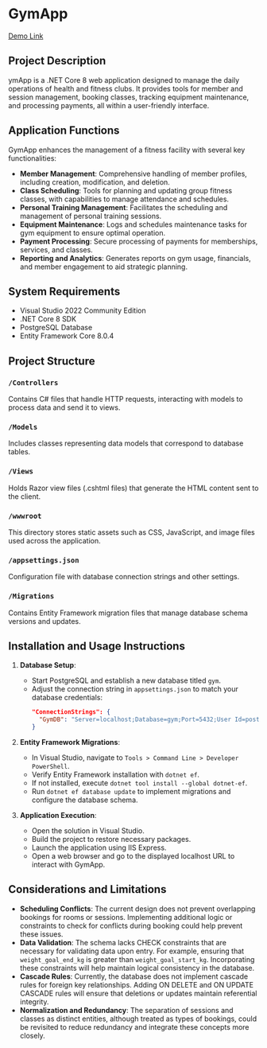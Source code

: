 # GymApp

[Demo Link](https://youtu.be/yourDemoVideoLink)

## Project Description

ymApp is a .NET Core 8 web application designed to manage the daily operations of health and fitness clubs. It provides tools for member and session management, booking classes, tracking equipment maintenance, and processing payments, all within a user-friendly interface.

## Application Functions

GymApp enhances the management of a fitness facility with several key functionalities:
- **Member Management**: Comprehensive handling of member profiles, including creation, modification, and deletion.
- **Class Scheduling**: Tools for planning and updating group fitness classes, with capabilities to manage attendance and schedules.
- **Personal Training Management**: Facilitates the scheduling and management of personal training sessions.
- **Equipment Maintenance**: Logs and schedules maintenance tasks for gym equipment to ensure optimal operation.
- **Payment Processing**: Secure processing of payments for memberships, services, and classes.
- **Reporting and Analytics**: Generates reports on gym usage, financials, and member engagement to aid strategic planning.

## System Requirements

- Visual Studio 2022 Community Edition
- .NET Core 8 SDK
- PostgreSQL Database
- Entity Framework Core 8.0.4

## Project Structure

### `/Controllers`
Contains C# files that handle HTTP requests, interacting with models to process data and send it to views.

### `/Models`
Includes classes representing data models that correspond to database tables.

### `/Views`
Holds Razor view files (.cshtml files) that generate the HTML content sent to the client.

### `/wwwroot`
This directory stores static assets such as CSS, JavaScript, and image files used across the application.

### `/appsettings.json`
Configuration file with database connection strings and other settings.

### `/Migrations`
Contains Entity Framework migration files that manage database schema versions and updates.

## Installation and Usage Instructions

1. **Database Setup**:
    - Start PostgreSQL and establish a new database titled `gym`.
    - Adjust the connection string in `appsettings.json` to match your database credentials:
      ```json
      "ConnectionStrings": {
        "GymDB": "Server=localhost;Database=gym;Port=5432;User Id=postgres; Password=your_password"
      }
      ```

2. **Entity Framework Migrations**:
    - In Visual Studio, navigate to `Tools > Command Line > Developer PowerShell`.
    - Verify Entity Framework installation with `dotnet ef`.
    - If not installed, execute `dotnet tool install --global dotnet-ef`.
    - Run `dotnet ef database update` to implement migrations and configure the database schema.

3. **Application Execution**:
    - Open the solution in Visual Studio.
    - Build the project to restore necessary packages.
    - Launch the application using IIS Express.
    - Open a web browser and go to the displayed localhost URL to interact with GymApp.

## Considerations and Limitations

- **Scheduling Conflicts**: The current design does not prevent overlapping bookings for rooms or sessions. Implementing additional logic or constraints to check for conflicts during booking could help prevent these issues.
- **Data Validation**: The schema lacks CHECK constraints that are necessary for validating data upon entry. For example, ensuring that `weight_goal_end_kg` is greater than `weight_goal_start_kg`. Incorporating these constraints will help maintain logical consistency in the database.
- **Cascade Rules**: Currently, the database does not implement cascade rules for foreign key relationships. Adding ON DELETE and ON UPDATE CASCADE rules will ensure that deletions or updates maintain referential integrity.
- **Normalization and Redundancy**: The separation of sessions and classes as distinct entities, although treated as types of bookings, could be revisited to reduce redundancy and integrate these concepts more closely.
